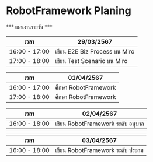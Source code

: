 # RobotFramework Planing

*** แผนงานรายวัน ***

| เวลา          |           29/03/2567         |
|---------------|------------------------------|
| 16:00 - 17:00 |เขียน E2E Biz Process บน Miro  |
| 17:00 - 18:00 | เขียน Test Scenario บน Miro   |

| เวลา          |           01/04/2567         |
|---------------|------------------------------|
| 16:00 - 17:00 | ศึกษา RobotFramework          |
| 17:00 - 18:00 | ศึกษา RobotFramework          |

| เวลา          |           02/04/2567         |
|---------------|------------------------------|
| 16:00 - 18:00 |เขียน RobotFramework ระดับ อนุบาล|

| เวลา          |           03/04/2567         |
|---------------|------------------------------|
| 16:00 - 18:00 |เขียน RobotFramework ระดับ ประถม|